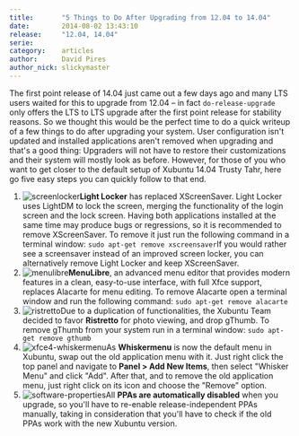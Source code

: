 ```yaml
---
title:       "5 Things to Do After Upgrading from 12.04 to 14.04"
date:        2014-08-02 13:43:10
release:     "12.04, 14.04"
serie:       
category:    articles
author:      David Pires
author_nick: slickymaster
---
```


The first point release of 14.04 just came out a few days ago and many LTS users waited for this to upgrade from 12.04 – in fact `do-release-upgrade` only offers the LTS to LTS upgrade after the first point release for stability reasons. So we thought this would be the perfect time to do a quick writeup of a few things to do after upgrading your system. User configuration isn't updated and installed applications aren't removed when upgrading and that's a good thing: Upgraders will not have to restore their customizations and their system will mostly look as before. However, for those of you who want to get closer to the default setup of Xubuntu 14.04 Trusty Tahr, here go five easy steps you can quickly follow to that end.

1. ![screenlocker](/wp-content/uploads/2014/07/preferences-desktop-screensaver.png)**Light Locker** has replaced XScreenSaver. Light Locker uses LightDM to lock the screen, merging the functionality of the login screen and the lock screen. Having both applications installed at the same time may produce bugs or regressions, so it is recommended to remove XScreenSaver. To remove it just run the following command in a terminal window: `sudo apt-get remove xscreensaver`If you would rather see a screensaver instead of an improved screen locker, you can alternatively remove Light Locker and keep XScreenSaver.<span style="line-height: 1.5em"> </span>
2. ![menulibre](/wp-content/uploads/2014/07/menulibre.png)**MenuLibre**, an advanced menu editor that provides modern features in a clean, easy-to-use interface, with full Xfce support, replaces Alacarte for menu editing. To remove Alacarte open a terminal window and run the following command: `sudo apt-get remove alacarte`<span style="line-height: 1.5em"> </span>
3. ![ristretto](/wp-content/uploads/2014/07/ristretto.png)Due to a duplication of functionalities, the Xubuntu Team decided to favor **Ristretto** for photo viewing, and drop gThumb. To remove gThumb from your system run in a terminal window: `sudo apt-get remove gthumb`<span style="line-height: 1.5em"> </span>
4. ![xfce4-whiskermenu](/wp-content/uploads/2014/07/xfce4-whiskermenu.png)As **Whiskermenu** is now the default menu in Xubuntu, swap out the old application menu with it. Just right click the top panel and navigate to **Panel &gt; Add New Items**, then select "Whisker Menu" and click "Add". After that, and to remove the old application menu, just right click on its icon and choose the "Remove" option.<span style="line-height: 1.5em"></span>
5. ![software-properties](/wp-content/uploads/2014/07/software-properties.png)All **PPAs are automatically disabled** when you upgrade, so you'll have to re-enable release-independent PPAs manually, taking in consideration that you'll have to check if the old PPAs work with the new Xubuntu version.
